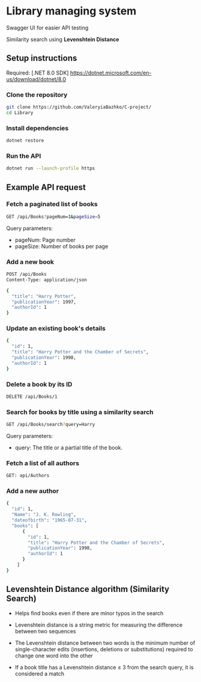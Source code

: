 # Library managing system

Swagger UI for easier API testing

Similarity search using **Levenshtein Distance**


## Setup instructions

Required: [.NET 8.0 SDK] https://dotnet.microsoft.com/en-us/download/dotnet/8.0


### Clone the repository
```sh
git clone https://github.com/ValeryiaBazhko/C-project/
cd Library
```

### Install dependencies
  
   ```sh
   dotnet restore
   ```

### Run the API

```sh
dotnet run --launch-profile https
```


## Example API request

### Fetch a paginated list of books
```sh
GET /api/Books?pageNum=1&pageSize=5
```
Query parameters: 
- pageNum: Page number
- pageSize: Number of books per page


### Add a new book
```sh
POST /api/Books
Content-Type: application/json

{
  "title": "Harry Potter",
  "publicationYear": 1997,
  "authorId": 1
}
```

### Update an existing book's details
```sh
{
  "id": 1,
  "title": "Harry Potter and the Chamber of Secrets",
  "publicationYear": 1998,
  "authorId": 1
}
```


###  Delete a book by its ID
```sh
DELETE /api/Books/1
```

###  Search for books by title using a similarity search

```sh
GET /api/Books/search?query=Harry
```
Query parameters:
- query: The title or a partial title of the book.

### Fetch a list of all authors
```sh
GET: api/Authors
```

### Add a new author
```sh
{
  "id": 1,
  "Name": "J. K. Rowling",
  "dateofbirth": "1965-07-31",
  "books": [
      {
        "id": 1,
        "title": "Harry Potter and the Chamber of Secrets",
        "publicationYear": 1998,
        "authorId": 1
      }
    ]
}
```

## Levenshtein Distance algorithm (Similarity Search)

- Helps find books even if there are minor typos in the search

- Levenshtein distance is a string metric for measuring the difference between two sequences
  
- The Levenshtein distance between two words is the minimum number of single-character edits (insertions, deletions or substitutions) required to change one word into the other

- If a book title has a Levenshtein distance ≤ 3 from the search query, it is considered a match




